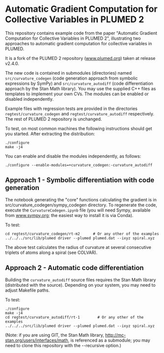 Automatic Gradient Computation for Collective Variables in PLUMED 2
========================================

This repository contains example code from the paper "Automatic
Gradient Computation for Collective Variables in PLUMED 2",
illustrating two approaches to automatic gradient computation for
collective variables in PLUMED.

It is a fork of the PLUMED 2 repository (www.plumed.org) taken at
release v2.4.0.

The new code is contained in submodules (directories) named
`src/curvature_codegen` (code generation approach from symbolic
expressions by SymPy) and `src/curvature_autodiff` (code
differentiation approach by the Stan Math library). You may use the
supplied C++ files as templates to implement your own CVs. The modules
can be enabled or disabled independently.

Example files with regression tests are provided in the directories
`regtest/curvature_codegen` and `regtest/curvature_autodiff`
respectively.  The rest of PLUMED 2 repository is unchanged.

To test, on most common machines the following instructions should get
you started. After extracting the distribution:

    ./configure 
    make -j4

You can enable and disable the modules independently, as follows:

    ./configure --enable-modules=+curvature_codegen:-curvature_autodiff



Approach 1 - Symbolic differentiation with code generation
--------------------

The notebook generating the "core" functions calculating the gradient
is in src/curvature_codegen/sympy_codegen directory. To regenerate the
code, execute the `CurvatureCodegen.ipynb` file (you will need Sympy,
available from www.sympy.org; the easiest way to install it is via
Conda).

To test:

    cd regtest/curvature_codegen/rt-m2		# Or any other of the examples
    ../../../src/lib/plumed driver --plumed plumed.dat --ixyz spiral.xyz

The above test calculates the radius of curvature at several consecutive
triplets of atoms along a spiral (see COLVAR).



Approach 2 - Automatic code differentiation
--------------------

Building the `curvature_autodiff` source files requires the Stan Math
library (distributed with the source). Depending on your system, you
may need to adjust Makefile paths.

To test:

    ./configure 
    make -j4
    cd regtest/curvature_autodiff/rt-1        # Or any other of the examples
    ../../../src/lib/plumed driver --plumed plumed.dat --ixyz spiral.xyz

(Note: if you are using GIT, the Stan Math library,
http://mc-stan.org/users/interfaces/math, is referenced as a
submodule; you may need to clone this repository with the --recursive
option.)






